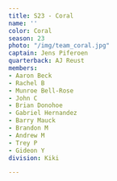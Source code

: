 ```yaml
---
title: S23 - Coral
name: ''
color: Coral
season: 23
photo: "/img/team_coral.jpg"
captain: Jens Piferoen
quarterback: AJ Reust
members:
- Aaron Beck
- Rachel B
- Munroe Bell-Rose
- John C
- Brian Donohoe
- Gabriel Hernandez
- Barry Mauck
- Brandon M
- Andrew M
- Trey P
- Gideon Y
division: Kiki

---
```

